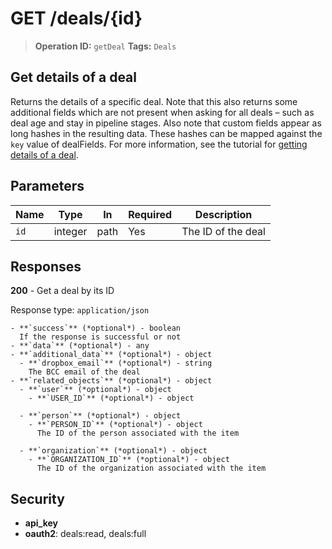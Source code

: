 # GET /deals/{id}

> **Operation ID:** `getDeal`
> **Tags:** `Deals`

## Get details of a deal

Returns the details of a specific deal. Note that this also returns some additional fields which are not present when asking for all deals – such as deal age and stay in pipeline stages. Also note that custom fields appear as long hashes in the resulting data. These hashes can be mapped against the `key` value of dealFields. For more information, see the tutorial for <a href="https://pipedrive.readme.io/docs/getting-details-of-a-deal" target="_blank" rel="noopener noreferrer">getting details of a deal</a>.

## Parameters

| Name | Type | In | Required | Description |
|------|------|-------|----------|-------------|
| `id` | integer | path | Yes | The ID of the deal |

## Responses

**200** - Get a deal by its ID

Response type: `application/json`

```
- **`success`** (*optional*) - boolean
  If the response is successful or not
- **`data`** (*optional*) - any
- **`additional_data`** (*optional*) - object
  - **`dropbox_email`** (*optional*) - string
    The BCC email of the deal
- **`related_objects`** (*optional*) - object
  - **`user`** (*optional*) - object
    - **`USER_ID`** (*optional*) - object

  - **`person`** (*optional*) - object
    - **`PERSON_ID`** (*optional*) - object
      The ID of the person associated with the item

  - **`organization`** (*optional*) - object
    - **`ORGANIZATION_ID`** (*optional*) - object
      The ID of the organization associated with the item

```


## Security

- **api_key**
- **oauth2**: deals:read, deals:full